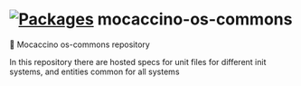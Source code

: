 # [![Packages](https://packages.mocaccino.org/badge/mocaccino-os-commons "List of packages")](https://packages.mocaccino.org/mocaccino-os-commons) mocaccino-os-commons
:lollipop: Mocaccino os-commons repository

In this repository there are hosted specs for unit files for different init systems, and entities common for all systems
